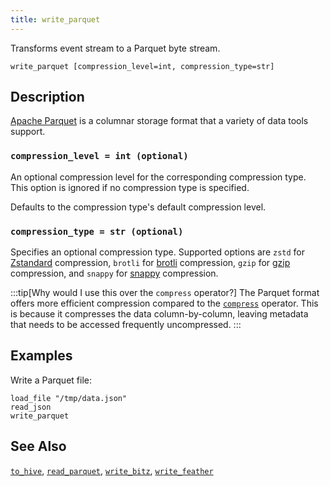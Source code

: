 ```yaml
---
title: write_parquet
---
```


Transforms event stream to a Parquet byte stream.

```tql
write_parquet [compression_level=int, compression_type=str]
```

## Description

[Apache Parquet][parquet] is a columnar storage format that a variety of data
tools support.

[parquet]: https://parquet.apache.org/

### `compression_level = int (optional)`

An optional compression level for the corresponding compression type. This
option is ignored if no compression type is specified.

Defaults to the compression type's default compression level.

### `compression_type = str (optional)`

Specifies an optional compression type. Supported options are `zstd` for
[Zstandard][zstd-docs] compression, `brotli` for [brotli][brotli-docs]
compression, `gzip` for [gzip][gzip-docs] compression, and `snappy` for
[snappy][snappy-docs] compression.

[zstd-docs]: http://facebook.github.io/zstd/
[gzip-docs]: https://www.gzip.org
[brotli-docs]: https://www.brotli.org
[snappy-docs]: https://google.github.io/snappy/

:::tip[Why would I use this over the `compress` operator?]
The Parquet format offers more efficient compression compared to the
[`compress`](compress) operator. This is because it compresses
the data column-by-column, leaving metadata that needs to be accessed frequently
uncompressed.
:::

## Examples

Write a Parquet file:

```tql
load_file "/tmp/data.json"
read_json
write_parquet
```

## See Also

[`to_hive`](to_hive),
[`read_parquet`](read_parquet),
[`write_bitz`](write_bitz),
[`write_feather`](write_feather)
